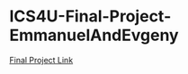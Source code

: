 # ICS4U-Final-Project-EmmanuelAndEvgeny

[Final Project Link](https://mths-ics4u-1-2023.github.io/ICS4U-Final-Project-EmmanuelAndEvgeny/)